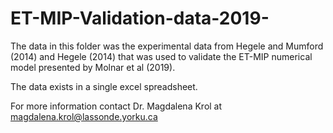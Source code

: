 # ET-MIP-Validation-data-2019-
The data in this folder was the experimental data from Hegele and Mumford (2014) and Hegele (2014) 
that was used to validate the ET-MIP numerical model presented by Molnar et al (2019). 

The data exists in a single excel spreadsheet.

For more information contact Dr. Magdalena Krol at magdalena.krol@lassonde.yorku.ca
